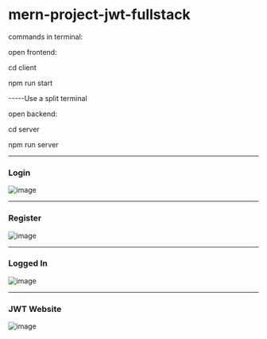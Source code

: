 # mern-project-jwt-fullstack

commands in terminal:

open frontend: 
<p>cd client</p> 
<p>npm run start</p>

-----Use a split terminal

open backend: 
<p>cd server</p> 
<p>npm run server</p>

<hr/>

<h3>Login</h3>

![image](https://user-images.githubusercontent.com/83515541/175124672-3fcce680-48cd-48bc-b762-ec918109a0a4.png)

<hr/>

<h3>Register</h3>

![image](https://user-images.githubusercontent.com/83515541/175126260-f4c6d839-1188-41c5-b569-8893c1c6718e.png)

<hr />

<h3>Logged In</h3>

![image](https://user-images.githubusercontent.com/83515541/175126563-22ccf73c-df82-4efa-9040-4a3320d3817e.png)

<hr />

<h3>JWT Website</h3>

![image](https://user-images.githubusercontent.com/83515541/175127389-13fcbeb8-0df1-4cd6-8c6c-bb409ef642f0.png)





